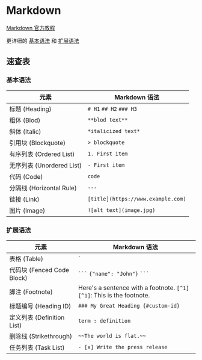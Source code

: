 # Markdown

[Markdown 官方教程](https://markdown.com.cn/)

更详细的 [基本语法](https://markdown.com.cn/basic-syntax/) 和 [扩展语法](https://markdown.com.cn/extended-syntax/)

## 速查表

### 基本语法

| 元素                      | Markdown 语法                      |
| ------------------------- | ---------------------------------- |
| 标题 (Heading)            | `# H1` `## H2` `### H3`            |
| 粗体 (Blod)               | `**blod text**`                    |
| 斜体 (Italic)             | `*italicized text*`                |
| 引用块 (Blockquote)       | `> blockquote`                     |
| 有序列表 (Ordered List)   | `1. First item`                    |
| 无序列表 (Unordered List) | `- First item`                     |
| 代码 (Code)               | `code`                             |
| 分隔线 (Horizontal Rule)  | `---`                              |
| 链接 (Link)               | `[title](https://www.example.com)` |
| 图片 (Image)              | `![alt text](image.jpg)`           |

### 扩展语法

| 元素                      | Markdown 语法                         |
| ------------------------- | ------------------------------------ |
| 表格 (Table)               | `| Syntax      | Description |`      |
| 代码块 (Fenced Code Block) | ` ``` ` ` {"name": "John"} ` ` ``` ` |
| 脚注 (Footnote)            | Here's a sentence with a footnote. `[^1]` `[^1]`: This is the footnote. |
| 标题编号 (Heading ID)       | `### My Great Heading {#custom-id}` |
| 定义列表 (Definition List)  | `term : definition`                 |
| 删除线 (Strikethrough)      | `~~The world is flat.~~`            |
| 任务列表 (Task List)        | `- [x] Write the press release`     |
